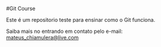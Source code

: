 #Git Course

Este é um repositorio teste para ensinar como o Git funciona.

Saiba mais no entrando em contato pelo e-mail: mateus_chiamulera@live.com
